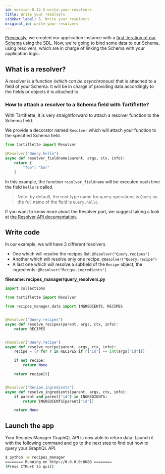 ```yaml
---
id: version-0.12.5-write-your-resolvers
title: Write your resolvers
sidebar_label: 5. Write your resolvers
original_id: write-your-resolvers
---
```


[Previously](./create-server.md), we created our application instance with a [first iteration of our Schema](./create-server.md#recipes-manager-sdl-querygraphql) using the SDL. Now, we're going to bind some data to our Schema, using resolvers, which are in charge of linking the Schema with your application logic.

## What is a resolver?

A resolver is a function _(which can be asynchronous)_ that is attached to a field of your Schema. It will be in charge of providing data accordingly to the fields or objects it is attached to.

### How to attach a resolver to a Schema field with Tartiflette?

With Tartiflette, it is very straightforward to attach a resolver function to the Schema field.

We provide a decorator named `Resolver` which will attach your function to the specified Schema field.

```python
from tartiflette import Resolver

@Resolver("Query.hello")
async def resolver_fieldname(parent, args, ctx, info):
    return {
        "foo": "bar"
    }
```

In this example, the function `resolver_fieldname` will be executed each time the field `hello` is called.

> Note: by default, the root type name for query operations is `Query` so the full name of the field is `Query.hello`.

If you want to know more about the Resolver part, we suggest taking a look at [the Resolver API documentation](../api/resolver).

## Write code

In our example, we will have 3 different resolvers.
* One which will resolve the recipes list: `@Resolver("Query.recipes")`
* Another which will resolve only one recipe: `@Resolver("Query.recipe")`
* A last one which will resolve a subfield of the `Recipe` object, the ingredients: `@Resolver("Recipe.ingredients")`

**filename: recipes_manager/query_resolvers.py**
```python
import collections

from tartiflette import Resolver

from recipes_manager.data import INGREDIENTS, RECIPES


@Resolver("Query.recipes")
async def resolve_recipes(parent, args, ctx, info):
    return RECIPES


@Resolver("Query.recipe")
async def resolve_recipe(parent, args, ctx, info):
    recipe = [r for r in RECIPES if r["id"] == int(args["id"])]

    if not recipe:
        return None

    return recipe[0]


@Resolver("Recipe.ingredients")
async def resolve_ingredients(parent, args, ctx, info):
    if parent and parent["id"] in INGREDIENTS:
        return INGREDIENTS[parent["id"]]

    return None

```

## Launch the app

Your Recipes Manager GraphQL API is now able to return data. Launch it with the following command and go to the next step to find out how to query your GraphQL API.

```bash
$ python -m recipes_manager
======== Running on http://0.0.0.0:8080 ========
(Press CTRL+C to quit)

```
